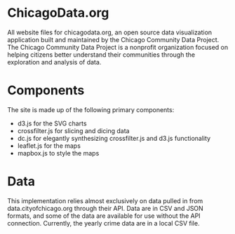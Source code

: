 # ChicagoData.org
All website files for chicagodata.org, an open source data visualization application built and maintained by the Chicago Community Data Project. The Chicago Community Data Project is a nonprofit organization focused on helping citizens better understand their communities through the exploration and analysis of data.

# Components 
The site is made up of the following primary components: 
- d3.js for the SVG charts  
- crossfilter.js for slicing and dicing data
- dc.js for elegantly synthesizing crossfilter.js and d3.js functionality 
- leaflet.js for the maps 
- mapbox.js to style the maps 

# Data
This implementation relies almost exclusively on data pulled in from data.cityofchicago.org through their API. Data are in CSV and JSON formats, and some of the data are available for use without the API connection. Currently, the yearly crime data are in a local CSV file. 




